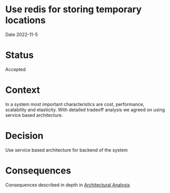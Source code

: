 # Use redis for storing temporary locations

Date 2022-11-5

# Status

Accepted

# Context

In a system most important characteristics are cost, performance, scalability and elasticity. With detailed tradeoff analysis we agreed on using service based architecture.

# Decision
Use service based architecture for backend of the system

# Consequences

Consequences described in depth in [Architectural Analysis](../architecture-analysis.md)